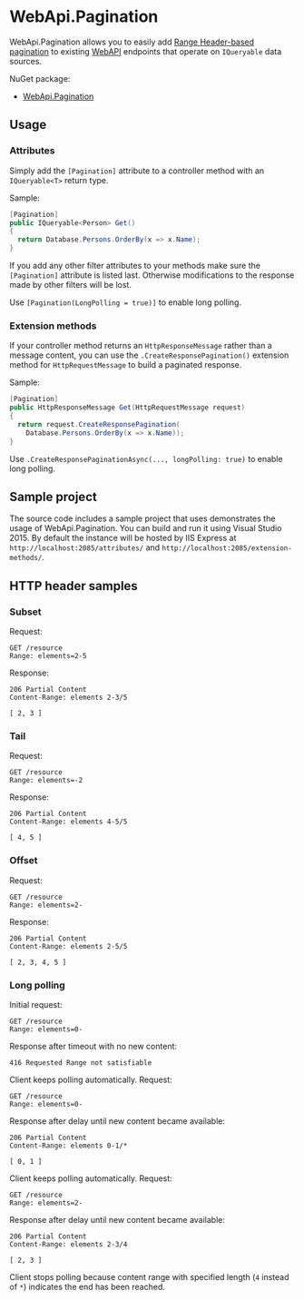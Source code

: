 # WebApi.Pagination

WebApi.Pagination allows you to easily add [Range Header-based pagination](http://otac0n.com/blog/2012/11/21/range-header-i-choose-you.html) to existing [WebAPI](http://www.asp.net/web-api) endpoints that operate on `IQueryable` data sources.

NuGet package:
* [WebApi.Pagination](https://www.nuget.org/packages/WebApi.Pagination/)



## Usage

### Attributes

Simply add the `[Pagination]` attribute to a controller method with an `IQueryable<T>` return type.

Sample:
```cs
[Pagination]
public IQueryable<Person> Get()
{
  return Database.Persons.OrderBy(x => x.Name);
}
```

If you add any other filter attributes to your methods make sure the `[Pagination]` attribute is listed last. Otherwise modifications to the response made by other filters will be lost.

Use `[Pagination(LongPolling = true)]` to enable long polling.


### Extension methods

If your controller method returns an `HttpResponseMessage` rather than a message content, you can use the `.CreateResponsePagination()` extension method for `HttpRequestMessage` to build a paginated response.

Sample:
```cs
[Pagination]
public HttpResponseMessage Get(HttpRequestMessage request)
{
  return request.CreateResponsePagination(
    Database.Persons.OrderBy(x => x.Name));
}
```

Use `.CreateResponsePaginationAsync(..., longPolling: true)` to enable long polling.



## Sample project

The source code includes a sample project that uses demonstrates the usage of WebApi.Pagination. You can build and run it using Visual Studio 2015. By default the instance will be hosted by IIS Express at `http://localhost:2085/attributes/` and `http://localhost:2085/extension-methods/`.



## HTTP header samples

### Subset

Request:
```
GET /resource
Range: elements=2-5
```

Response:
```
206 Partial Content
Content-Range: elements 2-3/5

[ 2, 3 ]
```


### Tail

Request:
```
GET /resource
Range: elements=-2
```

Response:
```
206 Partial Content
Content-Range: elements 4-5/5

[ 4, 5 ]
```


### Offset

Request:
```
GET /resource
Range: elements=2-
```

Response:
```
206 Partial Content
Content-Range: elements 2-5/5

[ 2, 3, 4, 5 ]
```


### Long polling

Initial request:
```
GET /resource
Range: elements=0-
```

Response after timeout with no new content:
```
416 Requested Range not satisfiable
```

Client keeps polling automatically. Request:
```
GET /resource
Range: elements=0-
```

Response after delay until new content became available:
```
206 Partial Content
Content-Range: elements 0-1/*

[ 0, 1 ]
```

Client keeps polling automatically. Request:
```
GET /resource
Range: elements=2-
```

Response after delay until new content became available:
```
206 Partial Content
Content-Range: elements 2-3/4

[ 2, 3 ]
```

Client stops polling because content range with specified length (`4` instead of `*`) indicates the end has been reached.
